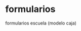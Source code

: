 # formularios
formularios escuela (modelo caja)
<!DOCTYPE html>
<html>
<head>
	<title>Modelo de caja</title>
	<meta charset="utf-8">
	<style type="text/css">
		 #cabecera{
			width:500px;
			height:100px;
			background:#0D3BD7;
			text-align: center;
			clear: left;
			border: 3px solid#000;

		}
	#menu{
		width: 5em;
		height: 10em;
		float: left;
		border: 3px solid#000;
		background: #fff
	}
	#cuerpo{
		width: 500px;
		height: 10em;
		border: 3px solid#000;
		text-align: center;
		background: #D11C1C;

	}
	#pie{

		width: 37%;
		height: 12%;
		text-align: center;;
		clear: both;
		border: 3px solid#000;
		background: #D1A01C
	}
	</style> 
	
</head>
<body>
<div id="cabecera">hola profe</div>
<div id="menu"><b> 1: <br>2:</b></div>
<div id="cuerpo">cuerpo</div>
<div id="pie">juas juas juas </div>
</body>
</html>
